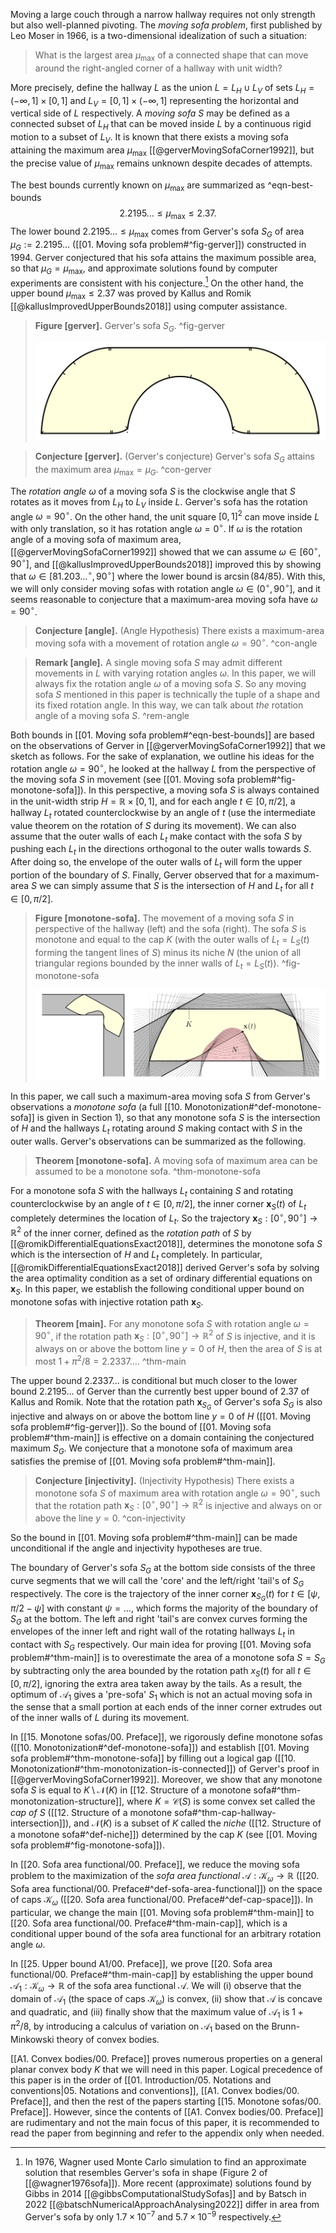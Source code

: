 Moving a large couch through a narrow hallway requires not only strength but also well-planned pivoting. The _moving sofa problem_, first published by Leo Moser in 1966, is a two-dimensional idealization of such a situation:

> What is the largest area $\mu_{\text{max}}$ of a connected shape that can move around the right-angled corner of a hallway with unit width?

More precisely, define the hallway $L$ as the union $L = L_H \cup L_V$ of sets $L_H = (-\infty, 1] \times [0, 1]$ and $L_V = [0, 1] \times (-\infty, 1]$ representing the horizontal and vertical side of $L$ respectively. A _moving sofa_ $S$ may be defined as a connected subset of $L_H$ that can be moved inside $L$ by a continuous rigid motion to a subset of $L_V$. It is known that there exists a moving sofa attaining the maximum area $\mu_{\text{max}}$ [[@gerverMovingSofaCorner1992]], but the precise value of $\mu_{\text{max}}$ remains unknown despite decades of attempts.

The best bounds currently known on $\mu_{\max}$ are summarized as ^eqn-best-bounds
$$
2.2195\dots \leq \mu_{\max} \leq 2.37.
$$
The lower bound $2.2195\dots \leq \mu_{\max}$ comes from Gerver's sofa $S_G$ of area $\mu_G := 2.2195\dots$ ([[01. Moving sofa problem#^fig-gerver]]) constructed in 1994. Gerver conjectured that his sofa attains the maximum possible area, so that $\mu_G = \mu_{\max}$, and approximate solutions found by computer experiments are consistent with his conjecture.[^experiments] On the other hand, the upper bound $\mu_{\max} \leq 2.37$ was proved by Kallus and Romik [[@kallusImprovedUpperBounds2018]] using computer assistance.

> __Figure [gerver].__ Gerver's sofa $S_G$. ^fig-gerver
> 
> ![70%](images/gerver.svg)

> __Conjecture [gerver].__ (Gerver's conjecture) Gerver's sofa $S_G$ attains the maximum area $\mu_{\max} = \mu_G$. ^con-gerver

The _rotation angle_ $\omega$ of a moving sofa $S$ is the clockwise angle that $S$ rotates as it moves from $L_H$ to $L_V$ inside $L$. Gerver's sofa has the rotation angle $\omega = 90^{\circ}$. On the other hand, the unit square $[0, 1]^2$ can move inside $L$ with only translation, so it has rotation angle $\omega = 0^\circ$. If $\omega$ is the rotation angle of a moving sofa of maximum area, [[@gerverMovingSofaCorner1992]] showed that we can assume $\omega \in [60^\circ, 90^\circ]$, and [[@kallusImprovedUpperBounds2018]] improved this by showing that $\omega \in [81.203\dots^\circ, 90^\circ]$ where the lower bound is $\arcsin(84/85)$. With this, we will only consider moving sofas with rotation angle $\omega \in (0^\circ, 90^\circ]$, and it seems reasonable to conjecture that a maximum-area moving sofa have $\omega = 90^\circ$.

> __Conjecture [angle].__ (Angle Hypothesis) There exists a maximum-area moving sofa with a movement of rotation angle $\omega = 90^\circ$. ^con-angle

> __Remark [angle].__ A single moving sofa $S$ may admit different movements in $L$ with varying rotation angles $\omega$. In this paper, we will always fix the rotation angle $\omega$ of a moving sofa $S$. So any moving sofa $S$ mentioned in this paper is technically the tuple of a shape and its fixed rotation angle. In this way, we can talk about _the_ rotation angle of a moving sofa $S$. ^rem-angle

Both bounds in [[01. Moving sofa problem#^eqn-best-bounds]] are based on the observations of Gerver in [[@gerverMovingSofaCorner1992]] that we sketch as follows. For the sake of explanation, we outline his ideas for the rotation angle $\omega = 90^\circ$, he looked at the hallway $L$ from the perspective of the moving sofa $S$ in movement (see [[01. Moving sofa problem#^fig-monotone-sofa]]). In this perspective, a moving sofa $S$ is always contained in the unit-width strip $H = \mathbb{R} \times [0, 1]$, and for each angle $t \in [0, \pi/2]$, a hallway $L_t$ rotated counterclockwise by an angle of $t$ (use the intermediate value theorem on the rotation of $S$ during its movement). We can also assume that the outer walls of each $L_t$ make contact with the sofa $S$ by pushing each $L_t$ in the directions orthogonal to the outer walls towards $S$. After doing so, the envelope of the outer walls of $L_t$ will form the upper portion of the boundary of $S$. Finally, Gerver observed that for a maximum-area $S$ we can simply assume that $S$ is the intersection of $H$ and $L_t$ for all $t \in [0, \pi/2]$.

> __Figure [monotone-sofa].__ The movement of a moving sofa $S$ in perspective of the hallway (left) and the sofa (right). The sofa $S$ is monotone and equal to the cap $K$ (with the outer walls of $L_t = L_S(t)$ forming the tangent lines of $S$) minus its niche $N$ (the union of all triangular regions bounded by the inner walls of $L_t = L_S(t)$). ^fig-monotone-sofa
> 
> ![100%](images/monotone-sofa.svg)

In this paper, we call such a maximum-area moving sofa $S$ from Gerver's observations a _monotone sofa_ (a full [[10. Monotonization#^def-monotone-sofa]] is given in Section 1), so that any monotone sofa $S$ is the intersection of $H$ and the hallways $L_t$ rotating around $S$ making contact with $S$ in the outer walls. Gerver's observations can be summarized as the following.

> __Theorem [monotone-sofa].__ A moving sofa of maximum area can be assumed to be a monotone sofa. ^thm-monotone-sofa

For a monotone sofa $S$ with the hallways $L_t$ containing $S$ and rotating counterclockwise by an angle of $t \in [0, \pi/2]$, the inner corner $\mathbf{x}_S(t)$ of $L_t$ completely determines the location of $L_t$. So the trajectory $\mathbf{x}_S : [0^\circ,90^\circ] \to \mathbb{R}^2$ of the inner corner, defined as the _rotation path_ of $S$ by [[@romikDifferentialEquationsExact2018]], determines the monotone sofa $S$ which is the intersection of $H$ and $L_t$ completely. In particular, [[@romikDifferentialEquationsExact2018]] derived Gerver's sofa by solving the area optimality condition as a set of ordinary differential equations on $\mathbf{x}_S$. In this paper, we establish the following conditional upper bound on monotone sofas with injective rotation path $\mathbf{x}_S$.

> __Theorem [main].__ For any monotone sofa $S$ with rotation angle $\omega = 90^{\circ}$, if the rotation path $\mathbf{x}_S : [0^\circ, 90^\circ] \to \mathbb{R}^2$ of $S$ is injective, and it is always on or above the bottom line $y = 0$ of $H$, then the area of $S$ is at most $1 + \pi^2/8 = 2.2337\dots$. ^thm-main

The upper bound $2.2337\dots$ is conditional but much closer to the lower bound $2.2195\dots$ of Gerver than the currently best upper bound of $2.37$ of Kallus and Romik. Note that the rotation path $\mathbf{x}_{S_G}$ of Gerver's sofa $S_G$ is also injective and always on or above the bottom line $y = 0$ of $H$ ([[01. Moving sofa problem#^fig-gerver]]). So the bound of [[01. Moving sofa problem#^thm-main]] is effective on a domain containing the conjectured maximum $S_G$. We conjecture that a monotone sofa of maximum area satisfies the premise of [[01. Moving sofa problem#^thm-main]].

> __Conjecture [injectivity].__ (Injectivity Hypothesis) There exists a monotone sofa $S$ of maximum area with rotation angle $\omega = 90^\circ$, such that the rotation path $\mathbf{x}_S : [0^\circ, 90^\circ] \to \mathbb{R}^2$ is injective and always on or above the line $y = 0$. ^con-injectivity

So the bound in [[01. Moving sofa problem#^thm-main]] can be made unconditional if the angle and injectivity hypotheses are true.

The boundary of Gerver's sofa $S_G$ at the bottom side consists of the three curve segments that we will call the 'core' and the left/right 'tail's of $S_G$ respectively. The core is the trajectory of the inner corner $\mathbf{x}_{S_G}(t)$ for $t \in [\psi, \pi/2 - \psi]$ with constant $\psi = \dots$, which forms the majority of the boundary of $S_G$ at the bottom. The left and right 'tail's are convex curves forming the envelopes of the inner left and right wall of the rotating hallways $L_t$ in contact with $S_G$ respectively. Our main idea for proving [[01. Moving sofa problem#^thm-main]] is to overestimate the area of a monotone sofa $S = S_G$ by subtracting only the area bounded by the rotation path $x_S(t)$ for all $t \in [0, \pi/2]$, ignoring the extra area taken away by the tails. As a result, the optimum of $\mathcal{A}_1$ gives a 'pre-sofa' $S_1$ which is not an actual moving sofa in the sense that a small portion at each ends of the inner corner extrudes out of the inner walls of $L$ during its movement.

In [[15. Monotone sofas/00. Preface]], we rigorously define monotone sofas ([[10. Monotonization#^def-monotone-sofa]]) and establish [[01. Moving sofa problem#^thm-monotone-sofa]] by filling out a logical gap ([[10. Monotonization#^thm-monotonization-is-connected]]) of Gerver's proof in [[@gerverMovingSofaCorner1992]]. Moreover, we show that any monotone sofa $S$ is equal to $K \setminus \mathcal{N}(K)$ in [[12. Structure of a monotone sofa#^thm-monotonization-structure]], where $K = \mathcal{C}(S)$ is some convex set called the _cap of_ $S$ ([[12. Structure of a monotone sofa#^thm-cap-hallway-intersection]]), and $\mathcal{N}(K)$ is a subset of $K$ called the _niche_ ([[12. Structure of a monotone sofa#^def-niche]]) determined by the cap $K$ (see [[01. Moving sofa problem#^fig-monotone-sofa]]).

In [[20. Sofa area functional/00. Preface]], we reduce the moving sofa problem to the maximization of the _sofa area functional_ $\mathcal{A} : \mathcal{K}_\omega \to \mathbb{R}$ ([[20. Sofa area functional/00. Preface#^def-sofa-area-functional]]) on the space of caps $\mathcal{K}_\omega$ ([[20. Sofa area functional/00. Preface#^def-cap-space]]). In particular, we change the main [[01. Moving sofa problem#^thm-main]] to [[20. Sofa area functional/00. Preface#^thm-main-cap]], which is a conditional upper bound of the sofa area functional for an arbitrary rotation angle $\omega$.

In [[25. Upper bound A1/00. Preface]], we prove [[20. Sofa area functional/00. Preface#^thm-main-cap]] by establishing the upper bound $\mathcal{A}_1 : \mathcal{K}_\omega \to \mathbb{R}$ of the sofa area functional $\mathcal{A}$. We will (i) observe that the domain of $\mathcal{A}_1$ (the space of caps $\mathcal{K}_\omega$) is convex, (ii) show that $\mathcal{A}$ is concave and quadratic, and (iii) finally show that the maximum value of $\mathcal{A}_1$ is $1 + \pi^2/8$, by introducing a calculus of variation on $\mathcal{A}_1$ based on the Brunn-Minkowski theory of convex bodies.

[[A1. Convex bodies/00. Preface]] proves numerous properties on a general planar convex body $K$ that we will need in this paper. Logical precedence of this paper is in the order of [[01. Introduction/05. Notations and conventions|05. Notations and conventions]], [[A1. Convex bodies/00. Preface]], and then the rest of the papers starting [[15. Monotone sofas/00. Preface]]. However, since the contents of [[A1. Convex bodies/00. Preface]] are rudimentary and not the main focus of this paper, it is recommended to read the paper from beginning and refer to the appendix only when needed.

[^experiments]: In 1976, Wagner used Monte Carlo simulation to find an approximate solution that resembles Gerver's sofa in shape (Figure 2 of [[@wagner1976sofa]]). More recent (approximate) solutions found by Gibbs in 2014 [[@gibbsComputationalStudySofas]] and by Batsch in 2022 [[@batschNumericalApproachAnalysing2022]] differ in area from Gerver's sofa by only $1.7 \times 10^{-7}$ and $5.7 \times 10^{-9}$ respectively.
